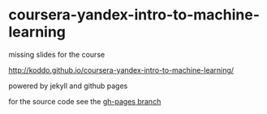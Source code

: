 # coursera-yandex-intro-to-machine-learning
missing slides for the course

http://koddo.github.io/coursera-yandex-intro-to-machine-learning/

powered by jekyll and github pages

for the source code see the [gh-pages branch](https://github.com/koddo/coursera-yandex-intro-to-machine-learning/tree/gh-pages)
